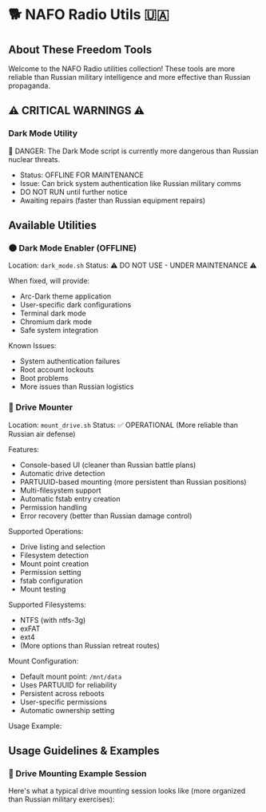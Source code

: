 # 🐕 NAFO Radio Utils 🇺🇦

## About These Freedom Tools
Welcome to the NAFO Radio utilities collection! These tools are more reliable than Russian military intelligence and more effective than Russian propaganda.

## ⚠️ CRITICAL WARNINGS ⚠️

### Dark Mode Utility
🚫 DANGER: The Dark Mode script is currently more dangerous than Russian nuclear threats. 
- Status: OFFLINE FOR MAINTENANCE
- Issue: Can brick system authentication like Russian military comms
- DO NOT RUN until further notice
- Awaiting repairs (faster than Russian equipment repairs)

## Available Utilities

### 🌑 Dark Mode Enabler (OFFLINE)
Location: `dark_mode.sh`
Status: ⚠️ DO NOT USE - UNDER MAINTENANCE ⚠️

When fixed, will provide:
- Arc-Dark theme application
- User-specific dark configurations
- Terminal dark mode
- Chromium dark mode
- Safe system integration

Known Issues:
- System authentication failures
- Root account lockouts
- Boot problems
- More issues than Russian logistics

### 💽 Drive Mounter
Location: `mount_drive.sh`
Status: ✅ OPERATIONAL (More reliable than Russian air defense)

Features:
- Console-based UI (cleaner than Russian battle plans)
- Automatic drive detection
- PARTUUID-based mounting (more persistent than Russian positions)
- Multi-filesystem support
- Automatic fstab entry creation
- Permission handling
- Error recovery (better than Russian damage control)

Supported Operations:
- Drive listing and selection
- Filesystem detection
- Mount point creation
- Permission setting
- fstab configuration
- Mount testing

Supported Filesystems:
- NTFS (with ntfs-3g)
- exFAT
- ext4
- (More options than Russian retreat routes)

Mount Configuration:
- Default mount point: `/mnt/data`
- Uses PARTUUID for reliability
- Persistent across reboots
- User-specific permissions
- Automatic ownership setting

Usage Example:

## Usage Guidelines & Examples

### 💽 Drive Mounting Example Session
Here's what a typical drive mounting session looks like (more organized than Russian military exercises):